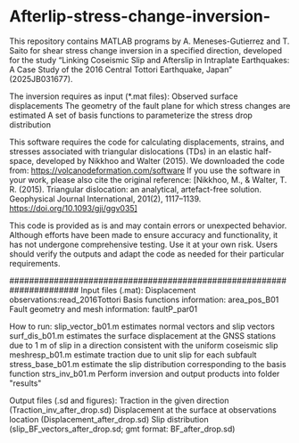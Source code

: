 # Afterlip-stress-change-inversion-
This repository contains MATLAB programs by A. Meneses-Gutierrez and T. Saito for shear stress change inversion in a specified direction, developed for the study “Linking Coseismic Slip and Afterslip in Intraplate Earthquakes: A Case Study of the 2016 Central Tottori Earthquake, Japan” (2025JB031677).

The inversion requires as input (*.mat files):
Observed surface displacements
The geometry of the fault plane for which stress changes are estimated
A set of basis functions to parameterize the stress drop distribution
 
This software requires the code for calculating displacements, 
strains, and stresses associated with triangular dislocations (TDs)
in an elastic half-space, developed by Nikkhoo and Walter (2015).
We downloaded the code from:
https://volcanodeformation.com/software
If you use the software in your work, please also cite the original reference:
[Nikkhoo, M., & Walter, T. R. (2015). Triangular dislocation: an analytical,
 artefact-free solution. Geophysical Journal International, 201(2), 1117–1139.
  https://doi.org/10.1093/gji/ggv035]

This code is provided as is and may contain errors or unexpected behavior.
Although efforts have been made to ensure accuracy and functionality,
 it has not undergone comprehensive testing.
Use it at your own risk. Users should verify the outputs and adapt the
 code as needed for their particular requirements.

######################################################################
Input files (.mat):
Displacement observations:read_2016Tottori
Basis functions information: area_pos_B01
Fault geometry and mesh information: faultP_par01

How to run:
slip_vector_b01.m estimates normal vectors and slip vectors
surf_dis_b01.m estimates the surface displacement at the GNSS stations
due to 1 m of slip in a direction consistent with the uniform coseismic
slip
meshresp_b01.m estimate traction due to unit slip for each subfault
stress_base_b01.m estimate the slip distribution corresponding to the basis function
strs_inv_b01.m Perform inversion and output products into folder "results"

Output files (.sd and figures):
Traction in the given direction (Traction_inv_after_drop.sd)
Displacement at the surface at observations location (Displacement_after_drop.sd)
Slip distribution (slip_BF_vectors_after_drop.sd; gmt format: BF_after_drop.sd)
